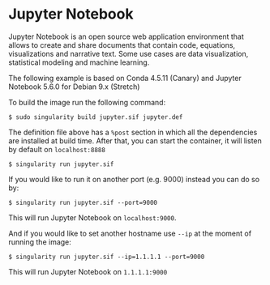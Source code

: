 # Jupyter Notebook

Jupyter Notebook is an open source web application environment that allows to create and share documents that contain code, equations, visualizations and narrative text. Some use cases are data visualization, statistical modeling and machine learning.

The following example is based on Conda 4.5.11 (Canary) and Jupyter Notebook 5.6.0 for Debian 9.x (Stretch)

To build the image run the following command:

```
$ sudo singularity build jupyter.sif jupyter.def
```

The definition file above has a `%post` section in which all the dependencies are installed at build time. After that, you can start the container, it will listen by default on `localhost:8888`

```
$ singularity run jupyter.sif
```

If you would like to run it on another port (e.g. 9000) instead you can do so by:

```
$ singularity run jupyter.sif --port=9000
```

This will run Jupyter Notebook on `localhost:9000`.

And if you would like to set another hostname use `--ip` at the moment of running the image:

```
$ singularity run jupyter.sif --ip=1.1.1.1 --port=9000
```

This will run Jupyter Notebook on `1.1.1.1:9000`


